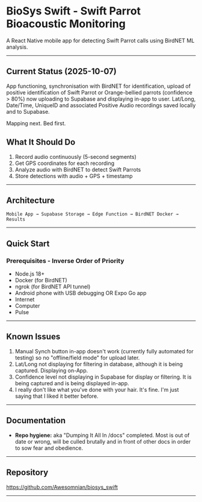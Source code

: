 # BioSys Swift - Swift Parrot Bioacoustic Monitoring

A React Native mobile app for detecting Swift Parrot calls using BirdNET ML analysis.

---

## Current Status (2025-10-07)
App functioning, synchronisation with BirdNET for identification, upload of positive identification of Swift Parrot or Orange-bellied parrots (confidence > 80%) now uploading to Supabase and displaying in-app to user. Lat/Long, Date/Time, UniqueID and associated Positive Audio recordings saved locally and to Supabase.

Mapping next. Bed first.

## What It Should Do

1. Record audio continuously (5-second segments)
2. Get GPS coordinates for each recording
3. Analyze audio with BirdNET to detect Swift Parrots
4. Store detections with audio + GPS + timestamp

---

## Architecture

```
Mobile App → Supabase Storage → Edge Function → BirdNET Docker → Results
```

---

## Quick Start

### Prerequisites - Inverse Order of Priority

- Node.js 18+
- Docker (for BirdNET)
- ngrok (for BirdNET API tunnel)
- Android phone with USB debugging OR Expo Go app
- Internet
- Computer
- Pulse

---


## Known Issues

1. Manual Synch button in-app doesn't work (currently fully automated for testing) so no "offline/field mode" for upload later.
2. Lat/Long not displaying for filtering in database, although it is being captured. Displaying on-App.
3. Confidence level not displaying in Supabase for display or filtering. It is being captured and is being displayed in-app.
4. I really don't like what you've done with your hair. It's fine. I'm just saying that I liked it better before.

---

## Documentation

- **Repo hygiene:** aka "Dumping It All In /docs" completed. Most is out of date or wrong, will be culled brutally and in front of other docs in order to sow fear and obedience.

---

## Repository

https://github.com/Awesomnian/biosys_swift

---


